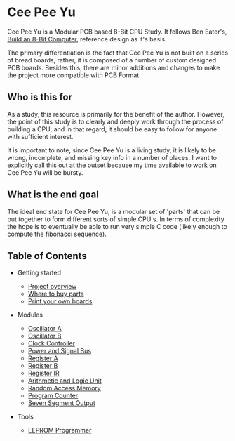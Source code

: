 # Cee Pee Yu

Cee Pee Yu is a Modular PCB based 8-Bit CPU Study. It follows Ben Eater's, [Build an 8-Bit Computer][], reference design as it's basis.

The primary differentiation is the fact that Cee Pee Yu is not built on a series of bread boards, rather, it is composed of a number of custom designed PCB boards. Besides this, there are minor additions and changes to make the project more compatible with PCB Format.


## Who is this for
As a study, this resource is primarily for the benefit of the author. However, the point of this study is to clearly and deeply work through the process of building a CPU; and in that regard, it should be easy to follow for anyone with sufficient interest.

It is important to note, since Cee Pee Yu is a living study, it is likely to be wrong, incomplete, and missing key info in a number of places. I want to explicitly call this out at the outset because my time available to work on Cee Pee Yu will be bursty.

## What is the end goal
The ideal end state for Cee Pee Yu, is a modular set of 'parts' that can be put together to form different sorts of simple CPU's. In terms of complexity the hope is to eventually be able to run very simple C code (likely enough to compute the fibonacci sequence).

## Table of Contents
* Getting started
  * [Project overview](/guide/introduction.md)
  * [Where to buy parts](/guide/where-to-buy-parts.md)
  * [Print your own boards](/guide/print-your-own-boards.md)
* Modules
  * [Oscillator A](/guide/oscillator-a.md)
  * [Oscillator B](/guide/oscillator-b.md)
  * [Clock Controller](/guide/clock.md)
  * [Power and Signal Bus](/guide/signal-bus.md)
  * [Register A](/guide/register-a.md)
  * [Register B](/guide/register-b.md)
  * [Register IR](/guide/register-ir.md)
  * [Arithmetic and Logic Unit](/guide/arithmetic-and-logic-unit.md)
  * [Random Access Memory](/guide/random-access-memory.md)
  * [Program Counter](/guide/program-counter.md)
  * [Seven Segment Output](/guide/seven-segment-output.md)
* Tools
  * [EEPROM Programmer](/eeprom-programmer.md)


  [Build an 8-Bit Computer]: https://eater.net/
